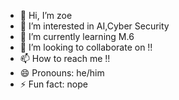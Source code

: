 - 👋 Hi, I’m zoe
- 👀 I’m interested in AI,Cyber Security
- 🌱 I’m currently learning M.6
- 💞️ I’m looking to collaborate on !!
- 📫 How to reach me !!
- 😄 Pronouns: he/him
- ⚡ Fun fact: nope

<!---
ZoeThanayot/ZoeThanayot is a ✨ special ✨ repository because its `README.md` (this file) appears on your GitHub profile.
You can click the Preview link to take a look at your changes.
--->
